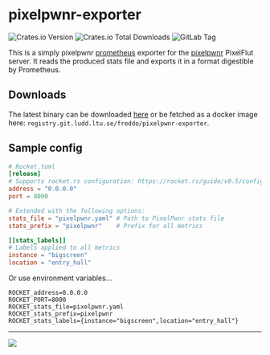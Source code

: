 # pixelpwnr-exporter
![Crates.io Version](https://img.shields.io/crates/v/pixelpwnr-exporter)
![Crates.io Total Downloads](https://img.shields.io/crates/d/pixelpwnr-exporter)
![GitLab Tag](https://img.shields.io/gitlab/v/tag/freddo%2Fpixelpwnr-exporter?gitlab_url=https%3A%2F%2Fgit.ludd.ltu.se)


This is a simply pixelpwnr [prometheus](https://prometheus.io) exporter for the
[pixelpwnr](https://github.com/timvisee/pixelpwnr-server) PixelFlut server. It
reads the produced stats file and exports it in a format digestible by
Prometheus.

## Downloads

The latest binary can be downloaded
[here](https://git.ludd.ltu.se/api/v4/projects/862/jobs/artifacts/master/raw/target/release/pixelpwnr-exporter?job=build)
or be fetched as a docker image here: `registry.git.ludd.ltu.se/freddo/pixelpwnr-exporter`.

## Sample config

```toml
# Rocket.toml
[release]
# Supports rocket.rs configuration: https://rocket.rs/guide/v0.5/configuration/
address = "0.0.0.0"
port = 8000

# Extended with the following options:
stats_file = "pixelpwnr.yaml" # Path to PixelPwnr stats file
stats_prefix = "pixelpwnr"    # Prefix for all metrics

[[stats_labels]]
# Labels applied to all metrics
instance = "bigscreen"
location = "entry_hall"
```
Or use environment variables...
```env
ROCKET_address=0.0.0.0
ROCKET_PORT=8000
ROCKET_stats_file=pixelpwnr.yaml
ROCKET_stats_prefix=pixelpwnr
ROCKET_stats_labels={instance="bigscreen",location="entry_hall"}
```


---

[![](http://www.wtfpl.net/wp-content/uploads/2012/12/wtfpl-badge-4.png)](http://www.wtfpl.net/)